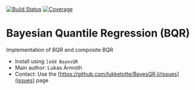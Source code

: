 [![Build Status](https://github.com/lukketotte/BayesQR.jl/actions/workflows/CI.yml/badge.svg?branch=main)](https://github.com/lukketotte/BayesQR.jl/actions/workflows/CI.yml?query=branch%3Amain)
[![Coverage](https://codecov.io/gh/lukketotte/BayesQR.jl/branch/main/graph/badge.svg)](https://codecov.io/gh/lukketotte/BayesQR.jl)

# Bayesian Quantile Regression (BQR)
Implementation of BQR and composite BQR

* Install using `]add BayesQR`
* Main author: Lukas Arnroth
* Contact: Use the [https://github.com/lukketotte/BayesQR.jl/issues](issues) page
